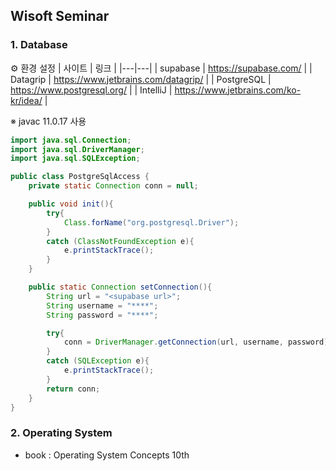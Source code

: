## Wisoft Seminar

### 1. Database
⚙️ 환경 설정
| 사이트 | 링크 |
|---|---|
| supabase | https://supabase.com/ |
| Datagrip | https://www.jetbrains.com/datagrip/ |
| PostgreSQL | https://www.postgresql.org/ |
| IntelliJ | https://www.jetbrains.com/ko-kr/idea/ |

※ javac 11.0.17 사용

```java
import java.sql.Connection;
import java.sql.DriverManager;
import java.sql.SQLException;

public class PostgreSqlAccess {
    private static Connection conn = null;

    public void init(){
        try{
            Class.forName("org.postgresql.Driver");
        }
        catch (ClassNotFoundException e){
            e.printStackTrace();
        }
    }

    public static Connection setConnection(){
        String url = "<supabase url>";
        String username = "****";
        String password = "****";

        try{
            conn = DriverManager.getConnection(url, username, password);
        }
        catch (SQLException e){
            e.printStackTrace();
        }
        return conn;
    }
}

```

### 2. Operating System
- book : Operating System Concepts 10th
